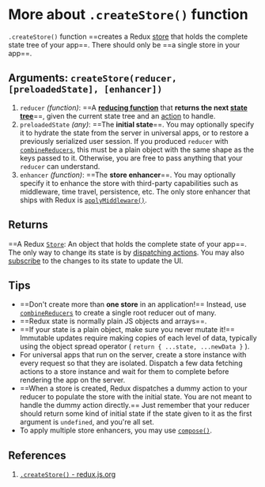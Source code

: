 # More about `.createStore()` function

`.createStore()` function ==creates a Redux [store](https://redux.js.org/api/store) that holds the complete state tree of your app==. There should only be ==a single store in your app==.

## Arguments: `createStore(reducer, [preloadedState], [enhancer])`

1. `reducer` *(function)*: ==A [**reducing function**](https://redux.js.org/understanding/thinking-in-redux/glossary#reducer) that **returns the next [state tree](https://redux.js.org/understanding/thinking-in-redux/glossary#state)**==, given the current state tree and an [action](https://redux.js.org/understanding/thinking-in-redux/glossary#action) to handle.
2. `preloadedState` *(any)*: ==The **initial state**==. You may optionally specify it to hydrate the state from the server in universal apps, or to restore a previously serialized user session. If you produced `reducer` with [`combineReducers`](https://redux.js.org/api/combinereducers), this must be a plain object with the same shape as the keys passed to it. Otherwise, you are free to pass anything that your `reducer` can understand.
3. `enhancer` *(function)*: ==The **store enhancer**==. You may optionally specify it to enhance the store with third-party capabilities such as middleware, time travel, persistence, etc. The only store enhancer that ships with Redux is [`applyMiddleware()`](https://redux.js.org/api/applymiddleware).

## Returns

==A Redux [`Store`](https://redux.js.org/api/store): An object that holds the complete state of your app==. The only way to change its state is by [dispatching actions](https://redux.js.org/api/store#dispatchaction). You may also [subscribe](https://redux.js.org/api/store#subscribelistener) to the changes to its state to update the UI.

## Tips

- ==Don't create more than **one store** in an application!== Instead, use [`combineReducers`](https://redux.js.org/api/combinereducers) to create a single root reducer out of many.
- ==Redux state is normally plain JS objects and arrays==.
- ==If your state is a plain object, make sure you never mutate it!== Immutable updates require making copies of each level of data, typically using the object spread operator ( `return { ...state, ...newData }` ).
- For universal apps that run on the server, create a store instance with every request so that they are isolated. Dispatch a few data fetching actions to a store instance and wait for them to complete before rendering the app on the server.
- ==When a store is created, Redux dispatches a dummy action to your reducer to populate the store with the initial state. You are not meant to handle the dummy action directly.== Just remember that your reducer should return some kind of initial state if the state given to it as the first argument is `undefined`, and you're all set.
- To apply multiple store enhancers, you may use [`compose()`](https://redux.js.org/api/compose).

## References

1. [`.createStore()` - redux.js.org](https://redux.js.org/api/createstore)

